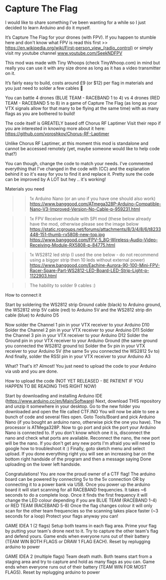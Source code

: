# Capture The Flag

I would like to share something I’ve been wanting for a while so I just decided to learn Arduino and do it myself.

It’s Capture The Flag for your drones (with FPV).
If you happen to stumble here and don't know what FPV is read this first >> https://en.wikipedia.org/wiki/First-person_view_(radio_control) or simply visit my youtube channel www.youtube.com/SeekNDFPV



This mod was made with Tiny Whoops (check TinyWhoop.com) in mind but really you can use it with any size drone as long as it has a video transmitter on it.

It’s fairly easy to build, costs around £9 (or $12) per flag in materials and you just need to solder a few cables 🙂

You can battle 4 drones (BLUE TEAM - RACEBAND 1 to 4) vs 4 drones (RED TEAM - RACEBAND 5 to 8) in a game of Capture The Flag (as long as your VTX signals allow for that many to be flying at the same time) with as many flags as you are bothered to build!

The code itself is GREATELY based off Chorus RF Laptimer
Visit their repo if you are interested in knowing more about it here: https://github.com/voroshkov/Chorus-RF-Laptimer

Unlike Chorus RF Laptimer, at this moment this mod is standalone and cannot be accessed remotely (yet, maybe someone would like to help code that?)

You can though, change the code to match your needs.
I've commented everything that I've changed in the code with (CC) and the explanation behind it so it's easy for you to find it and replace it. Pretty sure the code can be improved by A LOT but hey .. it's working!

Materials you need

>> 1x Arduino Nano (or an uno if you have one should also work)
https://www.banggood.com/ATmega328P-Arduino-Compatible-Nano-V3-Improved-Version-No-Cable-p-959231.html

>> 1x FPV Receiver module with SPI mod (these below already have the mod, otherwise please see the image below
https://static.rcgroups.net/forums/attachments/8/3/4/8/6/t8233448-151-thumb-rx5808-new-top.jpg
https://www.banggood.com/FPV-5_8G-Wireless-Audio-Video-Receiving-Module-RX5808-p-84775.html

>> 1x WS2812 led strip (I used the one below - do not recommend using a bigger strip then 10 leds without external power)
https://www.banggood.com/Eachine-Aurora-90-100-Mini-FPV-Racer-Spare-Part-WS2812-LED-Board-LED-Strip-Light-p-1122903.html

>> The hability to solder 9 cables :)


How to connect it

Start by soldering the WS2812 strip Ground cable (black) to Arduino ground, the WS2812 strip 5V cable (red) to Arduino 5V and the WS2812 strip din cable (blue) to Arduino D5

Now solder the Channel 1 pin in your VTX receiver to your Arduino D10
Solder the Channel 2 pin in your VTX receiver to your Arduino D11
Solder the Channel 3 pin in your VTX receiver to your Arduino D12
Solder the Ground pin in your VTX receiver to your Arduino Ground (the same ground you connected the WS2812 ground to)
Solder the 5v pin in your VTX receiver to your Arduino 5V (the same 5v you connected the WS2812 5v to)
And finally, solder the RSSI pin in your VTX receiver to your Arduino A3

What? That's it?
Almost! You just need to upload the code to your Arduino via usb and you are done.


How to upload the code (NOT YET RELEASED - BE PATIENT IF YOU HAPPEN TO BE READING THIS RIGHT NOW)

Start by downloading and installing Arduino IDE (https://www.arduino.cc/en/Main/Software)
Next, download THIS repository and unzip it somewhere in your desktop.
Go to the new folder you downloaded and open the file called CTF.INO
You will now be able to see a bunch of code and several files open.
Goto Tools/Board and pick Arduino Nano (if you bought an arduino nano, otherwise pick the one you have). The processor is ATMega328P.
Now to go port and pick the port your Arduino Nano is connected to. If you don't know which one it is, disconnect the nano and check what ports are available. Reconnect the nano, the new port will be the nano. If you don't get any new ports I'm afraid you will need to google how to troubleshoot it :)
Finally, goto sketch menu and select upload. If you done everything right you will see an increasing bar on the bottom right handside of the program and then a message saying Done uploading on the lower left handside.



Congratulations!
You are now the proud owner of a CTF flag!
The arduino board can be powered by connecting 5v to the 5v connection OR by connecting it to a power bank via USB.
Once you power up the arduino board it will start scanning for all RACEBAND frequencies. It takes ~6 seconds to do a complete loop. 
Once it finds the first frequency it will change the LED colour depending if you are BLUE TEAM (RACEBAND 1-4) or RED TEAM (RACEBAND 5-8)
Once the flag changes colour it will only scan for the other team frequencies so the scanning takes place faster (~3 seconds for a loop)
Protect your flags anyway you can!


GAME IDEA 1 (2 flags)
Setup both teams in each flag area. Prime your flag by putting your team's drone next to it.
Try to capture the other team's flag and defend yours. Game ends when everyone runs out of their battery (TEAM WIN BOTH FLAGS or DRAW 1 FLAG EACH).
Reset by replugging arduino to power

GAME IDEA 2 (multiple flags)
Team death math. Both teams start from a staging area and try to capture and hold as many flags as you can.
Game ends when everyone runs out of their battery (TEAM WIN FOR MOST FLAGS).
Reset by replugging arduino to power
